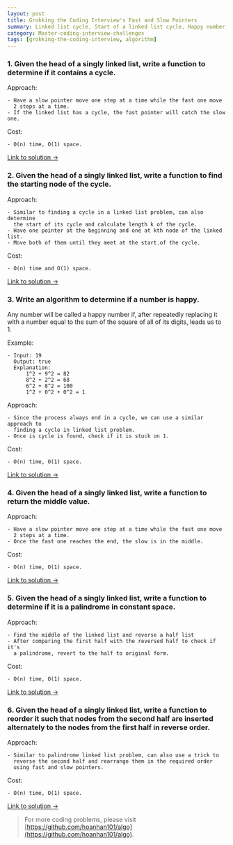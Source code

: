 ```yaml
---
layout: post
title: Grokking the Coding Interview's Fast and Slow Pointers
summary: Linked list cycle, Start of a linked list cycle, Happy number, Middle of a linked list, Palindrome linked list, Reorder a linked list
category: Master-coding-interview-challenges
tags: [grokking-the-coding-interview, algorithm]
---
```


### 1. Given the head of a singly linked list, write a function to determine if it contains a cycle.

Approach:
```
- Have a slow pointer move one step at a time while the fast one move
  2 steps at a time.
- If the linked list has a cycle, the fast pointer will catch the slow one.
```

Cost:
```
- O(n) time, O(1) space.
```

[Link to solution →](https://github.com/hoanhan101/algo/blob/master/gtci/linked_list_cycle_test.go)

### 2. Given the head of a singly linked list, write a function to find the starting node of the cycle.

Approach:
```
- Similar to finding a cycle in a linked list problem, can also determine
  the start of its cycle and calculate length k of the cycle.
- Have one pointer at the beginning and one at kth node of the linked list.
- Move both of them until they meet at the start.of the cycle.
```

Cost:
```
- O(n) time and O(1) space.
```

[Link to solution →](https://github.com/hoanhan101/algo/blob/master/gtci/cycle_start_test.go)

### 3. Write an algorithm to determine if a number is happy.

Any number will be called a happy number if, after repeatedly replacing
it with a number equal to the sum of the square of all of its digits,
leads us to 1.

Example:
```
- Input: 19
  Output: true
  Explanation:
	  1^2 + 9^2 = 82
	  8^2 + 2^2 = 68
	  6^2 + 8^2 = 100
	  1^2 + 0^2 + 0^2 = 1
```

Approach:
```
- Since the process always end in a cycle, we can use a similar approach to
  finding a cycle in linked list problem.
- Once is cycle is found, check if it is stuck on 1.
```

Cost:
```
- O(n) time, O(1) space.
```

[Link to solution →](https://github.com/hoanhan101/algo/blob/master/gtci/happy_number_test.go)


### 4. Given the head of a singly linked list, write a function to return the middle value.

Approach:
```
- Have a slow pointer move one step at a time while the fast one move
  2 steps at a time.
- Once the fast one reaches the end, the slow is in the middle.
```

Cost:
```
- O(n) time, O(1) space.
```

[Link to solution →](https://github.com/hoanhan101/algo/blob/master/gtci/middle_list_test.go)

### 5. Given the head of a singly linked list, write a function to determine if it is a palindrome in constant space.

Approach:
```
- Find the middle of the linked list and reverse a half list
- After comparing the first half with the reversed half to check if it's
  a palindrome, revert to the half to original form.
```

Cost:
```
- O(n) time, O(1) space.
```

[Link to solution →](https://github.com/hoanhan101/algo/blob/master/gtci/palindrome_list_test.go)

### 6. Given the head of a singly linked list, write a function to reorder it such that nodes from the second half are inserted alternately to the nodes from the first half in reverse order.

Approach:
```
- Similar to palindrome linked list problem, can also use a trick to
  reverse the second half and rearrange them in the required order
  using fast and slow pointers.
```

Cost:
```
- O(n) time, O(1) space.
```

[Link to solution →](https://github.com/hoanhan101/algo/blob/master/gtci/reorder_list_test.go)

> For more coding problems, please visit
  [https://github.com/hoanhan101/algo](https://github.com/hoanhan101/algo).
